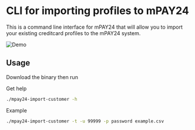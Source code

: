 # CLI for importing profiles to mPAY24

This is a command line interface for mPAY24 that will allow you to import your existing creditcard profiles to the mPAY24 system.

![Demo](https://media.giphy.com/media/26n6xVcLjwcQLQXdu/giphy.gif)

## Usage

Download the binary then run

Get help
```bash
./mpay24-import-customer -h
```

Example
```bash
./mpay24-import-customer -t -u 99999 -p password example.csv
```
